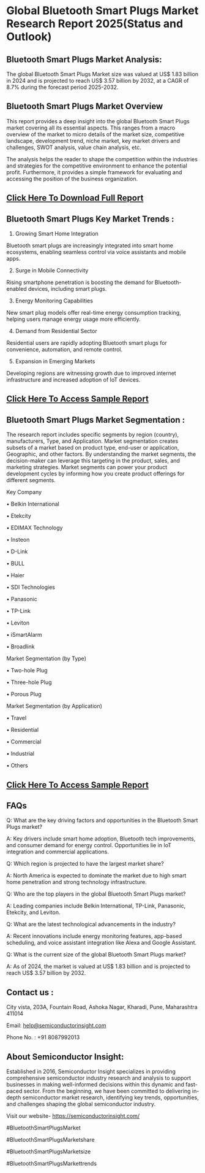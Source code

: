 Global Bluetooth Smart Plugs Market Research Report 2025(Status and Outlook)
=
Bluetooth Smart Plugs Market Analysis:
-
The global Bluetooth Smart Plugs Market size was valued at US$ 1.83 billion in 2024 and is projected to reach US$ 3.57 billion by 2032, at a CAGR of 8.7% during the forecast period 2025-2032.

Bluetooth Smart Plugs Market Overview
-
This report provides a deep insight into the global Bluetooth Smart Plugs market covering all its essential aspects. This ranges from a macro overview of the market to micro details of the market size, competitive landscape, development trend, niche market, key market drivers and challenges, SWOT analysis, value chain analysis, etc.

The analysis helps the reader to shape the competition within the industries and strategies for the competitive environment to enhance the potential profit. Furthermore, it provides a simple framework for evaluating and accessing the position of the business organization. 

[Click Here To Download Full Report](https://semiconductorinsight.com/report/global-bluetooth-smart-plugs-market/)
-
Bluetooth Smart Plugs Key Market Trends  :
-
1.	Growing Smart Home Integration

Bluetooth smart plugs are increasingly integrated into smart home ecosystems, enabling seamless control via voice assistants and mobile apps.

2.	 Surge in Mobile Connectivity

Rising smartphone penetration is boosting the demand for Bluetooth-enabled devices, including smart plugs.

3.	 Energy Monitoring Capabilities

New smart plug models offer real-time energy consumption tracking, helping users manage energy usage more efficiently.

4.	 Demand from Residential Sector

Residential users are rapidly adopting Bluetooth smart plugs for convenience, automation, and remote control.

5.	 Expansion in Emerging Markets

Developing regions are witnessing growth due to improved internet infrastructure and increased adoption of IoT devices.

[Click Here To Access Sample Report](https://semiconductorinsight.com/download-sample-report/?product_id=95571)
-
Bluetooth Smart Plugs Market Segmentation :
-
The research report includes specific segments by region (country), manufacturers, Type, and Application. Market segmentation creates subsets of a market based on product type, end-user or application, Geographic, and other factors. By understanding the market segments, the decision-maker can leverage this targeting in the product, sales, and marketing strategies. Market segments can power your product development cycles by informing how you create product offerings for different segments.

Key Company

•	Belkin International

•	Etekcity

•	EDIMAX Technology

•	Insteon

•	D-Link

•	BULL

•	Haier

•	SDI Technologies

•	Panasonic

•	TP-Link

•	Leviton

•	iSmartAlarm

•	Broadlink

Market Segmentation (by Type)

•	Two-hole Plug

•	Three-hole Plug

•	Porous Plug

Market Segmentation (by Application)

•	Travel

•	Residential

•	Commercial

•	Industrial

•	Others

[Click Here To Access Sample Report](https://semiconductorinsight.com/download-sample-report/?product_id=95571)
-
FAQs
-
Q: What are the key driving factors and opportunities in the Bluetooth Smart Plugs market?

A: Key drivers include smart home adoption, Bluetooth tech improvements, and consumer demand for energy control. Opportunities lie in IoT integration and commercial applications.

Q: Which region is projected to have the largest market share?

A: North America is expected to dominate the market due to high smart home penetration and strong technology infrastructure.

Q: Who are the top players in the global Bluetooth Smart Plugs market?

A: Leading companies include Belkin International, TP-Link, Panasonic, Etekcity, and Leviton.

Q: What are the latest technological advancements in the industry?

A: Recent innovations include energy monitoring features, app-based scheduling, and voice assistant integration like Alexa and Google Assistant.

Q: What is the current size of the global Bluetooth Smart Plugs market?

A: As of 2024, the market is valued at US$ 1.83 billion and is projected to reach US$ 3.57 billion by 2032.

Contact us : 
-
City vista, 203A, Fountain Road, Ashoka Nagar, Kharadi, Pune, Maharashtra 411014

Email: help@semiconductorinsight.com

Phone No. : +91 8087992013

About Semiconductor Insight:
-
Established in 2016, Semiconductor Insight specializes in providing comprehensive semiconductor industry research and analysis to support businesses in making well-informed decisions within this dynamic and fast-paced sector. From the beginning, we have been committed to delivering in-depth semiconductor market research, identifying key trends, opportunities, and challenges shaping the global semiconductor industry.

Visit our website- https://semiconductorinsight.com/

#BluetoothSmartPlugsMarket

#BluetoothSmartPlugsMarketshare

#BluetoothSmartPlugsMarketsize

#BluetoothSmartPlugsMarkettrends



